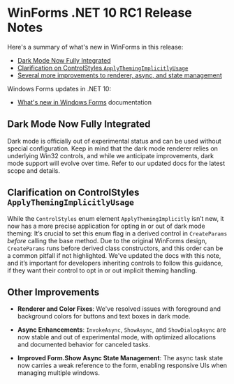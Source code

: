 # WinForms .NET 10 RC1 Release Notes

Here's a summary of what's new in WinForms in this release:

- [Dark Mode Now Fully Integrated](#dark-mode-now-fully-integrated)
- [Clarification on ControlStyles `ApplyThemingImplicitlyUsage`](#clarification-on-controlstyles-applythemingimplicitlyusage)
- [Several more improvements to renderer, async, and state management](#other-improvements)

Windows Forms updates in .NET 10:

- [What's new in Windows Forms](https://learn.microsoft.com/dotnet/desktop/winforms/whats-new/) documentation

## Dark Mode Now Fully Integrated

Dark mode is officially out of experimental status and can be used without special configuration. Keep in mind that the dark mode renderer relies on underlying Win32 controls, and while we anticipate improvements, dark mode support will evolve over time. Refer to our updated docs for the latest scope and details.

## Clarification on ControlStyles `ApplyThemingImplicitlyUsage`

While the `ControlStyles` enum element `ApplyThemingImplicitly` isn’t new, it now has a more precise application for opting in or out of dark mode theming: It’s crucial to set this enum flag in a derived control in `CreateParams` _before_ calling the base method. Due to the original WinForms design, `CreateParams` runs before derived class constructors, and this order can be a common pitfall if not highlighted. We've updated the docs with this note, and it’s important for developers inheriting controls to follow this guidance, if they want their control to opt in or out implicit theming handling.

## Other Improvements

- **Renderer and Color Fixes**: We've resolved issues with foreground and background colors for buttons and text boxes in dark mode.

- **Async Enhancements**: `InvokeAsync`, `ShowAsync`, and `ShowDialogAsync` are now stable and out of experimental mode, with optimized allocations and documented behavior for canceled tasks.

- **Improved Form.Show Async State Management**: The async task state now carries a weak reference to the form, enabling responsive UIs when managing multiple windows.
